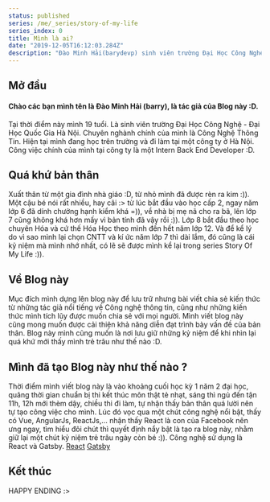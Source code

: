 ```yaml
---
status: published
series: /me/_series/story-of-my-life
series_index: 0
title: Mình là ai?
date: "2019-12-05T16:12:03.284Z"
description: "Đào Minh Hải(barydevp) sinh viên trường Đại Học Công Nghệ - Đại Học Quốc Gia Hà Nội."
---
```


## Mở đầu
#### Chào các bạn mình tên là Đào Minh Hải (barry), là tác giả của Blog này :D.
Tại thời điểm này mình 19 tuổi. Là sinh viên trường Đại Học Công Nghệ - Đại Học Quốc Gia Hà Nội. Chuyên nghành chính của mình là Công Nghệ Thông Tin. Hiện tại mình đang học trên trường và đi làm tại một công ty ở Hà Nội. Công việc chính của mình tại công ty là một Intern Back End Developer :D.

## Quá khứ bản thân
Xuất thân từ một gia đình nhà giáo :D, từ nhỏ mình đã được rèn ra kim :)). Một cậu bé nói rất nhiều, hay cãi :> từ lúc bắt đầu vào học cấp 2, ngay năm lớp 6 đã dính chưởng hạnh kiểm khá =)), về nhà bị mẹ nã cho ra bã, lên lớp 7 cũng không khá hơn mấy vì bản tính đã vậy rồi :)). Lớp 8 bắt đầu theo học chuyên Hóa và cứ thế Hóa Học theo mình đến hết năm lớp 12. Và để kể lý do vì sao mình lại chọn CNTT và kí ức năm lớp 7 thì dài lắm, đó cũng là cái kỷ niệm mà mình nhớ nhất, có lẽ sẽ được mình kể lại trong series Story Of My Life :)).

## Về Blog này
Mục đích mình dựng lên blog này để lưu trữ nhưng bài viết chia sẻ kiến thức từ những tác giả nổi tiếng về Công nghệ thông tin, cũng như những kiến thức mình tích lũy được muốn chia sẻ với mọi người.
Mình viết blog này cũng mong muốn được cải thiện khả năng diễn đạt trình bày vấn đề của bản thân.
Blog này mình cũng muốn là nơi lưu giữ những kỷ niệm để khi nhìn lại quá khứ mới thấy mình trẻ trâu như thế nào :D.

## Mình đã tạo Blog này như thế nào ?
Thời điểm mình viết blog này là vào khoảng cuối học kỳ 1 năm 2 đại học, quãng thời gian chuẩn bị thi kết thúc môn thật tẻ nhạt, sáng thì ngủ đến tận 11h, 12h mới thèm dậy, chiều thi đi làm, tự nhận thấy bản thân quá lười nên tự tạo công việc cho mình. Lúc đó vọc qua một chút công nghệ nổi bật, thấy có Vue, AngularJs, ReactJs,... nhận thấy React là con của Facebook nên ưng ngay, tìm hiểu đôi chút thì quyết định nẩy bật là tạo ra blog này, nhằm giữ lại một chút kỷ niệm trẻ trâu ngày còn bé :)). Công nghệ sử dụng là React và Gatsby. [React](https://reactjs.org/) [Gatsby](https://www.gatsbyjs.org/)

## Kết thúc
HAPPY ENDING :>
